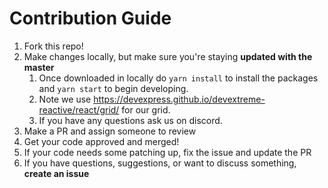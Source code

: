 # Contribution Guide

1. Fork this repo!
2. Make changes locally, but make sure you're staying **updated with the master**
   1. Once downloaded in locally do `yarn install` to install the packages and `yarn start` to begin developing.
   2. Note we use https://devexpress.github.io/devextreme-reactive/react/grid/ for our grid.
   3. If you have any questions ask us on discord.
3. Make a PR and assign someone to review
4. Get your code approved and merged!
5. If your code needs some patching up, fix the issue and update the PR
6. If you have questions, suggestions, or want to discuss something, **create an issue**

